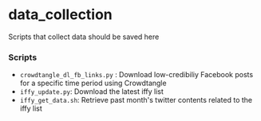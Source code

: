 # data_collection

Scripts that collect data should be saved here

### Scripts

- `crowdtangle_dl_fb_links.py` : Download low-credibiliy Facebook posts for a specific time period using Crowdtangle
- `iffy_update.py`: Download the latest iffy list
- `iffy_get_data.sh`: Retrieve past month's twitter contents related to the iffy list